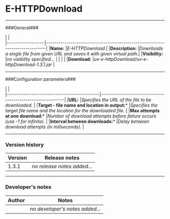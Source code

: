 # E-HTTPDownload #
----------

###General###

| |  
|------------------:|------------------------------------------------------------------------------|
|**Name:**             |*E-HTTPDownload*                                                              |
|**Description:**      |*Downloads a single file from given URL and saves it with given virtual path.*|
|**Visibility:**       |*no visibility specified...*                                                  |
|                  |                                                                              | 
|**Download:**         |*uv-e-httpDownload/uv-e-httpDownload-1.3.1.jar*                               |

***

###Configuration parameters###

|                     |                                                            
|---------------------------------------------:|------------------------------------------------------------|
|**URL:**                                         |*Specifies the URL of the file to be downloaded.*           |
|**Target - file name and location in output:***  |*Specifies the target file name and the location for the downloaded file.*   |
|**Max attempts at one download:***               |*Number of download attempts before failure occurs (use -1 for infinite).*   |
|**Interval between downloads:***                 |*Delay between download attempts (in miliseconds).*         | 

***

### Version history ###

|Version          |Release notes                                                                 |
|-----------------|------------------------------------------------------------------------------|
|1.3.1            |*no release notes added...*                                                   |                                


***

### Developer's notes ###

|Author           |Notes                                                                         |
|-----------------|------------------------------------------------------------------------------|
|                 |*no developer's notes added...*                                               | 
